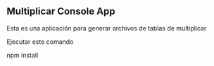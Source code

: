 ## Multiplicar Console App

Esta es una aplicación para generar archivos de tablas de multiplicar

Ejecutar este comando

npm install